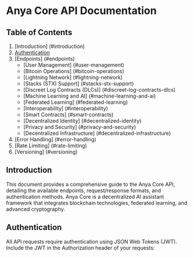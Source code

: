 # Anya Core API Documentation

## Table of Contents

1. [Introduction] (#introduction)
2. [Authentication](#authentication)
3. [Endpoints] (#endpoints)
    - [User Management] (#user-management)
    - [Bitcoin Operations] (#bitcoin-operations)
    - [Lightning Network] (#lightning-network)
    - [Stacks (STX) Support] (#stacks-stx-support)
    - [Discreet Log Contracts  (DLCs)] (#discreet-log-contracts-dlcs)
    - [Machine Learning and AI] (#machine-learning-and-ai)
    - [Federated Learning] (#federated-learning)
    - [Interoperability] (#interoperability)
    - [Smart Contracts] (#smart-contracts)
    - [Decentralized Identity] (#decentralized-identity)
    - [Privacy and Security] (#privacy-and-security)
    - [Decentralized Infrastructure] (#decentralized-infrastructure)
4. [Error Handling] (#error-handling)
5. [Rate Limiting] (#rate-limiting)
6. [Versioning] (#versioning)

## Introduction

This document provides a comprehensive guide to the Anya Core API, detailing the available endpoints, request/response formats, and authentication methods. Anya Core is a decentralized AI assistant framework that integrates blockchain technologies, federated learning, and advanced cryptography.

## Authentication

All API requests require authentication using JSON Web Tokens (JWT). Include the JWT in the Authorization header of your requests:
